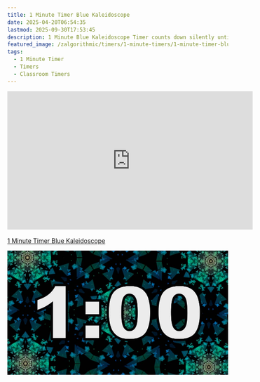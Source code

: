 ```yaml
---
title: 1 Minute Timer Blue Kaleidoscope
date: 2025-04-20T06:54:35
lastmod: 2025-09-30T17:53:45
description: 1 Minute Blue Kaleidoscope Timer counts down silently until it reaches 0:00 and then makes a sound to show time is up
featured_image: /zalgorithmic/timers/1-minute-timers/1-minute-timer-blue-kaleidoscope.md
tags:
  - 1 Minute Timer
  - Timers
  - Classroom Timers
---
```


<div class="iframe-16-9-container">
<iframe class="youTubeIframe" width="560" height="315" src="https://www.youtube.com/embed/-qnMCrbbE28" title="YouTube video player" frameborder="0" allow="accelerometer; autoplay; clipboard-write; encrypted-media; gyroscope; picture-in-picture; web-share" referrerpolicy="strict-origin-when-cross-origin" allowfullscreen></iframe>
</div>

[1 Minute Timer Blue Kaleidoscope](https://youtu.be/-qnMCrbbE28)

![1 Minute Timer Blue Kaleidoscope](./attachments/1-minute-timer-blue-kaleidoscope-thumb.jpg)
